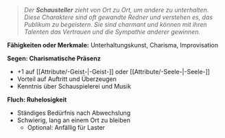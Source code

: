 >_Der **Schausteller** zieht von Ort zu Ort, um andere zu unterhalten. Diese Charaktere sind oft gewandte Redner und verstehen es, das Publikum zu begeistern. Sie sind charmant und können mit ihren Talenten das Vertrauen und die Sympathie anderer gewinnen._  
  
**Fähigkeiten oder Merkmale:** Unterhaltungskunst, Charisma, Improvisation  
  
**Segen: Charismatische Präsenz**  
  
- +1 auf [[Attribute/-Geist-|-Geist-]] oder [[Attribute/-Seele-|-Seele-]]  
- Vorteil auf Auftritt und Überzeugen  
- Kenntnis über Schauspielerei und Musik  
  
**Fluch: Ruhelosigkeit**  
  
- Ständiges Bedürfnis nach Abwechslung  
- Schwierig, lang an einem Ort zu bleiben  
    - Optional: Anfällig für Laster